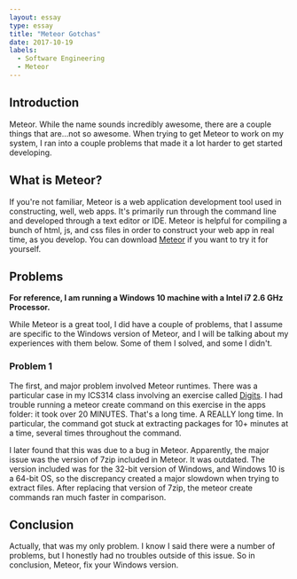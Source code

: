 ```yaml
---
layout: essay
type: essay
title: "Meteor Gotchas"
date: 2017-10-19
labels:
  - Software Engineering
  - Meteor
---
```


## Introduction

Meteor. While the name sounds incredibly awesome, there are a couple things that are...not so awesome. When trying to get Meteor to work on my system, I ran into a couple problems that made it a lot harder to get started developing.

## What is Meteor?

If you're not familiar, Meteor is a web application development tool used in constructing, well, web apps. It's primarily run through the command line and developed through a text editor or IDE. Meteor is helpful for compiling a bunch of html, js, and css files in order to construct your web app in real time, as you develop. You can download [Meteor](https://www.meteor.com/) if you want to try it for yourself.

## Problems

**For reference, I am running a Windows 10 machine with a Intel i7 2.6 GHz Processor.**

While Meteor is a great tool, I did have a couple of problems, that I assume are specific to the Windows version of Meteor, and I will be talking about my experiences with them below. Some of them I solved, and some I didn't.

### Problem 1
The first, and major problem involved Meteor runtimes. There was a particular case in my ICS314 class involving an exercise called [Digits](http://courses.ics.hawaii.edu/ics314f17/morea/meteor-2/experience-meteor-digits-1.html).  I had trouble running a meteor create command on this exercise in the apps folder: it took over 20 MINUTES. That's a long time. A REALLY long time. In particular, the command got stuck at extracting packages for 10+ minutes at a time, several times throughout the command.

I later found that this was due to a bug in Meteor. Apparently, the major issue was the version of 7zip included in Meteor. It was outdated. The version included was for the 32-bit version of Windows, and Windows 10 is a 64-bit OS, so the discrepancy created a major slowdown when trying to extract files. After replacing that version of 7zip, the meteor create commands ran much faster in comparison.

## Conclusion

Actually, that was my only problem. I know I said there were a number of problems, but I honestly had no troubles outside of this issue. So in conclusion, Meteor, fix your Windows version.
 

